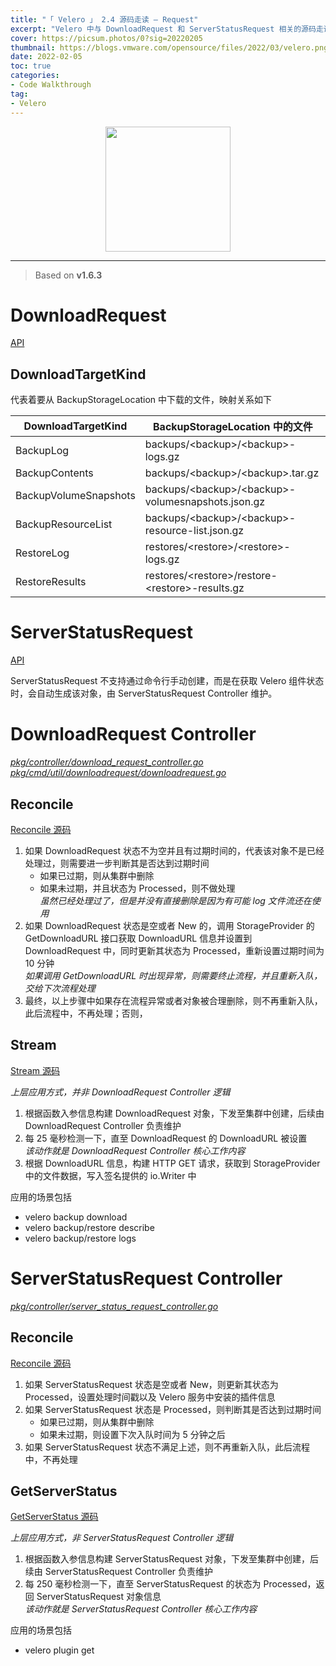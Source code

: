 ```yaml
---
title: "「 Velero 」 2.4 源码走读 — Request"
excerpt: "Velero 中与 DownloadRequest 和 ServerStatusRequest 相关的源码走读"
cover: https://picsum.photos/0?sig=20220205
thumbnail: https://blogs.vmware.com/opensource/files/2022/03/velero.png
date: 2022-02-05
toc: true
categories:
- Code Walkthrough
tag:
- Velero
---
```


<div align=center><img width="200" style="border: 0px" src="https://velero.io/img/Velero.svg"></div>

------

> Based on **v1.6.3**

# DownloadRequest

[API](https://raw.githubusercontent.com/vmware-tanzu/velero/release-1.6/pkg/apis/velero/v1/download_request_types.go)

## DownloadTargetKind

代表着要从 BackupStorageLocation 中下载的文件，映射关系如下

| DownloadTargetKind    | BackupStorageLocation 中的文件                        |
| --------------------- | ----------------------------------------------------- |
| BackupLog             | backups/\<backup\>/\<backup\>-logs.gz                 |
| BackupContents        | backups/\<backup\>/\<backup\>.tar.gz                  |
| BackupVolumeSnapshots | backups/\<backup\>/\<backup\>-volumesnapshots.json.gz |
| BackupResourceList    | backups/\<backup\>/\<backup\>-resource-list.json.gz   |
| RestoreLog            | restores/\<restore\>/\<restore\>-logs.gz              |
| RestoreResults        | restores/\<restore\>/restore-\<restore\>-results.gz   |

# ServerStatusRequest

[API](https://raw.githubusercontent.com/vmware-tanzu/velero/release-1.6/pkg/apis/velero/v1/server_status_request_types.go)

ServerStatusRequest 不支持通过命令行手动创建，而是在获取 Velero 组件状态时，会自动生成该对象，由 ServerStatusRequest Controller 维护。

# DownloadRequest Controller

*<u>pkg/controller/download_request_controller.go</u>*<br>*<u>pkg/cmd/util/downloadrequest/downloadrequest.go</u>*

## Reconcile

[Reconcile 源码](https://github.com/vmware-tanzu/velero/blob/5fe3a50bfddc2becb4c0bd5e2d3d4053a23e95d2/pkg/controller/download_request_controller.go#L52)

1. 如果 DownloadRequest 状态不为空并且有过期时间的，代表该对象不是已经处理过，则需要进一步判断其是否达到过期时间
   - 如果已过期，则从集群中删除
   - 如果未过期，并且状态为 Processed，则不做处理<br>*虽然已经处理过了，但是并没有直接删除是因为有可能 log 文件流还在使用*
3. 如果 DownloadRequest 状态是空或者 New 的，调用 StorageProvider 的 GetDownloadURL 接口获取 DownloadURL 信息并设置到 DownloadRequest 中，同时更新其状态为 Processed，重新设置过期时间为 10 分钟<br>*如果调用 GetDownloadURL 时出现异常，则需要终止流程，并且重新入队，交给下次流程处理*
4. 最终，以上步骤中如果存在流程异常或者对象被合理删除，则不再重新入队，此后流程中，不再处理；否则，

## Stream

[Stream 源码](https://github.com/vmware-tanzu/velero/blob/5fe3a50bfddc2becb4c0bd5e2d3d4053a23e95d2/pkg/cmd/util/downloadrequest/downloadrequest.go#L43)

*上层应用方式，并非 DownloadRequest Controller 逻辑*

1. 根据函数入参信息构建 DownloadRequest 对象，下发至集群中创建，后续由 DownloadRequest Controller 负责维护
2. 每 25 毫秒检测一下，直至 DownloadRequest 的 DownloadURL 被设置<br>*该动作就是 DownloadRequest Controller 核心工作内容*
3. 根据 DownloadURL 信息，构建 HTTP GET 请求，获取到 StorageProvider 中的文件数据，写入签名提供的 io.Writer 中

应用的场景包括

- velero backup download
- velero backup/restore describe
- velero backup/restore logs

# ServerStatusRequest Controller

*<u>pkg/controller/server_status_request_controller.go</u>*

## Reconcile

[Reconcile 源码](https://github.com/vmware-tanzu/velero/blob/5fe3a50bfddc2becb4c0bd5e2d3d4053a23e95d2/pkg/controller/server_status_request_controller.go#L63)

1. 如果 ServerStatusRequest 状态是空或者 New，则更新其状态为 Processed，设置处理时间戳以及 Velero 服务中安装的插件信息
2. 如果 ServerStatusRequest 状态是 Processed，则判断其是否达到过期时间
   - 如果已过期，则从集群中删除
   - 如果未过期，则设置下次入队时间为 5 分钟之后
3. 如果 ServerStatusRequest 状态不满足上述，则不再重新入队，此后流程中，不再处理

## GetServerStatus

[GetServerStatus 源码](https://github.com/vmware-tanzu/velero/blob/5fe3a50bfddc2becb4c0bd5e2d3d4053a23e95d2/pkg/cmd/cli/serverstatus/server_status.go#L41)

*上层应用方式，非 ServerStatusRequest Controller 逻辑*

1. 根据函数入参信息构建 ServerStatusRequest 对象，下发至集群中创建，后续由 ServerStatusRequest Controller 负责维护
2. 每 250 毫秒检测一下，直至 ServerStatusRequest 的状态为 Processed，返回 ServerStatusRequest 对象信息<br>*该动作就是 ServerStatusRequest Controller 核心工作内容*

应用的场景包括

- velero plugin get





